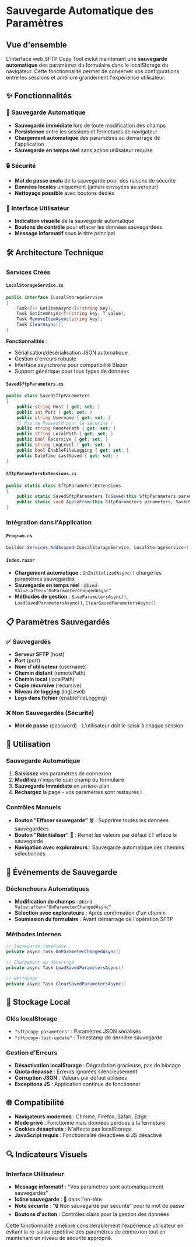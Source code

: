 # Sauvegarde Automatique des Paramètres

## Vue d'ensemble

L'interface web SFTP Copy Tool inclut maintenant une **sauvegarde automatique** des paramètres du formulaire dans le localStorage du navigateur. Cette fonctionnalité permet de conserver vos configurations entre les sessions et améliore grandement l'expérience utilisateur.

## ✨ Fonctionnalités

### 🔄 Sauvegarde Automatique
- **Sauvegarde immédiate** lors de toute modification des champs
- **Persistence** entre les sessions et fermetures de navigateur
- **Chargement automatique** des paramètres au démarrage de l'application
- **Sauvegarde en temps réel** sans action utilisateur requise

### 🔒 Sécurité
- **Mot de passe exclu** de la sauvegarde pour des raisons de sécurité
- **Données locales** uniquement (jamais envoyées au serveur)
- **Nettoyage possible** avec boutons dédiés

### 📱 Interface Utilisateur
- **Indication visuelle** de la sauvegarde automatique
- **Boutons de contrôle** pour effacer les données sauvegardées
- **Message informatif** sous le titre principal

## 🛠️ Architecture Technique

### Services Créés

#### `LocalStorageService.cs`
```csharp
public interface ILocalStorageService
{
    Task<T?> GetItemAsync<T>(string key);
    Task SetItemAsync<T>(string key, T value);
    Task RemoveItemAsync(string key);
    Task ClearAsync();
}
```

**Fonctionnalités** :
- Sérialisation/désérialisation JSON automatique
- Gestion d'erreurs robuste
- Interface asynchrone pour compatibilité Blazor
- Support générique pour tous types de données

#### `SavedSftpParameters.cs`
```csharp
public class SavedSftpParameters
{
    public string Host { get; set; }
    public int Port { get; set; }
    public string Username { get; set; }
    // Pas de Password pour la sécurité !
    public string RemotePath { get; set; }
    public string LocalPath { get; set; }
    public bool Recursive { get; set; }
    public string LogLevel { get; set; }
    public bool EnableFileLogging { get; set; }
    public DateTime LastSaved { get; set; }
}
```

#### `SftpParametersExtensions.cs`
```csharp
public static class SftpParametersExtensions
{
    public static SavedSftpParameters ToSaved(this SftpParameters parameters)
    public static void ApplyFrom(this SftpParameters parameters, SavedSftpParameters saved)
}
```

### Intégration dans l'Application

#### `Program.cs`
```csharp
builder.Services.AddScoped<ILocalStorageService, LocalStorageService>();
```

#### `Index.razor`
- **Chargement automatique** : `OnInitializedAsync()` charge les paramètres sauvegardés
- **Sauvegarde en temps réel** : `@bind-Value:after="OnParameterChangedAsync"`
- **Méthodes de gestion** : `SaveParametersAsync()`, `LoadSavedParametersAsync()`, `ClearSavedParametersAsync()`

## 📋 Paramètres Sauvegardés

### ✅ Sauvegardés
- **Serveur SFTP** (host)
- **Port** (port)
- **Nom d'utilisateur** (username)
- **Chemin distant** (remotePath)
- **Chemin local** (localPath)
- **Copie récursive** (recursive)
- **Niveau de logging** (logLevel)
- **Logs dans fichier** (enableFileLogging)

### ❌ Non Sauvegardés (Sécurité)
- **Mot de passe** (password) - L'utilisateur doit le saisir à chaque session

## 🎯 Utilisation

### Sauvegarde Automatique
1. **Saisissez** vos paramètres de connexion
2. **Modifiez** n'importe quel champ du formulaire
3. **Sauvegarde immédiate** en arrière-plan
4. **Rechargez** la page - vos paramètres sont restaurés !

### Contrôles Manuels
- **Bouton "Effacer sauvegarde"** 🗑️ : Supprime toutes les données sauvegardées
- **Bouton "Réinitialiser"** 🔄 : Remet les valeurs par défaut ET efface la sauvegarde
- **Navigation avec explorateurs** : Sauvegarde automatique des chemins sélectionnés

## 🔧 Événements de Sauvegarde

### Déclencheurs Automatiques
- **Modification de champs** : `@bind-Value:after="OnParameterChangedAsync"`
- **Sélection avec explorateurs** : Après confirmation d'un chemin
- **Soumission du formulaire** : Avant démarrage de l'opération SFTP

### Méthodes Internes
```csharp
// Sauvegarde immédiate
private async Task OnParameterChangedAsync()

// Chargement au démarrage
private async Task LoadSavedParametersAsync()

// Nettoyage
private async Task ClearSavedParametersAsync()
```

## 💾 Stockage Local

### Clés localStorage
- `"sftpcopy-parameters"` : Paramètres JSON sérialisés
- `"sftpcopy-last-update"` : Timestamp de dernière sauvegarde

### Gestion d'Erreurs
- **Désactivation localStorage** : Dégradation gracieuse, pas de blocage
- **Quota dépassé** : Erreurs ignorées silencieusement
- **Corruption JSON** : Valeurs par défaut utilisées
- **Exceptions JS** : Application continue de fonctionner

## 🌐 Compatibilité

- **Navigateurs modernes** : Chrome, Firefox, Safari, Edge
- **Mode privé** : Fonctionne mais données perdues à la fermeture
- **Cookies désactivés** : N'affecte pas localStorage
- **JavaScript requis** : Fonctionnalité désactivée si JS désactivé

## 🔍 Indicateurs Visuels

### Interface Utilisateur
- **Message informatif** : "Vos paramètres sont automatiquement sauvegardés"
- **Icône sauvegarde** : 💾 dans l'en-tête
- **Note sécurité** : "🔒 Non sauvegardé par sécurité" pour le mot de passe
- **Boutons d'action** : Contrôles clairs pour la gestion des données

Cette fonctionnalité améliore considérablement l'expérience utilisateur en évitant la re-saisie répétitive des paramètres de connexion tout en maintenant un niveau de sécurité approprié.
